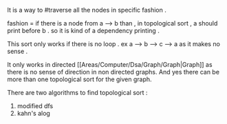 It is a way to #traverse all the nodes in specific fashion .

fashion = if there is a node from a --> b than , in topological sort , a should print before b . 
so it is kind of a dependency printing .

This sort only works if there is no loop .
ex 
a --> b --> c --> a
as it makes no sense .

It only works in directed [[Areas/Computer/Dsa/Graph/Graph|Graph]] as there is no sense of direction in non directed graphs.
And yes there can be more than one topological sort for the given graph. 

There are two algorithms to find topological sort :
1. modified dfs
2. kahn's alog